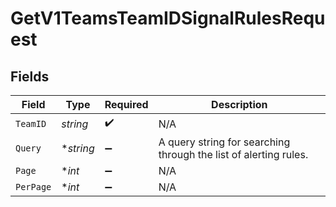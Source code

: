 # GetV1TeamsTeamIDSignalRulesRequest


## Fields

| Field                                                            | Type                                                             | Required                                                         | Description                                                      |
| ---------------------------------------------------------------- | ---------------------------------------------------------------- | ---------------------------------------------------------------- | ---------------------------------------------------------------- |
| `TeamID`                                                         | *string*                                                         | :heavy_check_mark:                                               | N/A                                                              |
| `Query`                                                          | **string*                                                        | :heavy_minus_sign:                                               | A query string for searching through the list of alerting rules. |
| `Page`                                                           | **int*                                                           | :heavy_minus_sign:                                               | N/A                                                              |
| `PerPage`                                                        | **int*                                                           | :heavy_minus_sign:                                               | N/A                                                              |